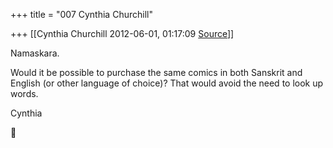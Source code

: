 +++
title = "007 Cynthia Churchill"

+++
[[Cynthia Churchill	2012-06-01, 01:17:09 [Source](https://groups.google.com/g/samskrita/c/iQRm52cp0Aw)]]



Namaskara.  
  
Would it be possible to purchase the same comics in both Sanskrit and  
English (or other language of choice)? That would avoid the need to look up  
words.  
  
Cynthia  



